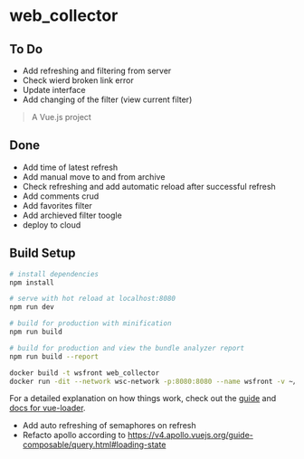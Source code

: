 # web_collector
## To Do
- Add refreshing and filtering from server
- Check wierd broken link error
- Update interface
- Add changing of the filter (view current filter)
> A Vue.js project

## Done
- Add time of latest refresh
- Add manual move to and from archive
- Check refreshing and add automatic reload after successful refresh
- Add comments crud
- Add favorites filter
- Add archieved filter toogle
- deploy to cloud

## Build Setup

``` bash
# install dependencies
npm install

# serve with hot reload at localhost:8080
npm run dev

# build for production with minification
npm run build

# build for production and view the bundle analyzer report
npm run build --report

docker build -t wsfront web_collector
docker run -dit --network wsc-network -p:8080:8080 --name wsfront -v ~/software/javascript/web_collector:/usr/app wsfront 

```

For a detailed explanation on how things work, check out the [guide](http://vuejs-templates.github.io/webpack/) and [docs for vue-loader](http://vuejs.github.io/vue-loader).

- Add auto refreshing of semaphores on refresh
- Refacto apollo according to https://v4.apollo.vuejs.org/guide-composable/query.html#loading-state 
